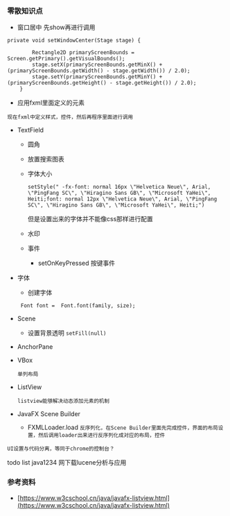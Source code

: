 ### 零散知识点
+ 窗口居中 先show再进行调用

```
private void setWindowCenter(Stage stage) {

        Rectangle2D primaryScreenBounds = Screen.getPrimary().getVisualBounds();
        stage.setX(primaryScreenBounds.getMinX() + (primaryScreenBounds.getWidth() - stage.getWidth()) / 2.0);
        stage.setY(primaryScreenBounds.getMinY() + (primaryScreenBounds.getHeight() - stage.getHeight()) / 2.0);
    }
```

+ 应用fxml里面定义的元素

``` 
现在fxml中定义样式，控件，然后再程序里面进行调用
```

+ TextField
   + 圆角
   + 放置搜索图表
   + 字体大小
   
   		```
   		setStyle(" -fx-font: normal 16px \"Helvetica Neue\", Arial, \"PingFang SC\", \"Hiragino Sans GB\", \"Microsoft YaHei\", Heiti;font: normal 12px \"Helvetica Neue\", Arial, \"PingFang SC\", \"Hiragino Sans GB\", \"Microsoft YaHei\", Heiti;")
   		```
   		但是设置出来的字体并不能像css那样进行配置
   
   + 水印
   + 事件
      + setOnKeyPressed 按键事件

+ 字体
    + 创建字体
    ```       
     Font font =  Font.font(family, size); 
    ```
+ Scene
    + 设置背景透明 `setFill(null)`
+ AnchorPane

+ VBox 

   ``
   单列布局
   ``
   
+ ListView 
 
  ```
  listview能够解决动态添加元素的机制
  ```
	
	
	
+ JavaFX Scene Builder
    + FXMLLoader.load `反序列化，在Scene Builder里面先完成控件，界面的布局设置，然后调用loader出来进行反序列化成对应的布局，控件`

``UI设置与代码分离，等同于chrome的控制台？``

todo list
java1234 网下载lucene分析与应用 


### 参考资料
+ [https://www.w3cschool.cn/java/javafx-listview.html](https://www.w3cschool.cn/java/javafx-listview.html)